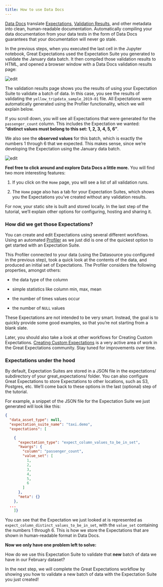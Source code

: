 ```yaml
---
title: How to use Data Docs
---
```


[Data Docs](/docs/reference/data-docs) translate [Expectations](/docs/reference/expectations/expectations), [Validation Results](/docs/reference/validation), and other metadata into clean, human-readable documentation. Automatically compiling your data documentation from your data tests in the form of Data Docs guarantees that your documentation will never go stale.

In the previous steps, when you executed the last cell in the Jupyter notebook, Great Expectations used the Expectation Suite you generated to validate the January data batch. It then compiled those validation results to HTML, and opened a browser window with a Data Docs validation results page:

![edit](../../images/data_docs_taxi_demo01.png)

The validation results page shows you the results of using your Expectation Suite to validate a batch of data. In this case, you see the results of validating the `yellow_tripdata_sample_2019-01` file. All Expectations were automatically generated using the Profiler functionality, which we will explain below.

If you scroll down, you will see all Expectations that were generated for the `passenger_count` column. This includes the Expectation we wanted: **“distinct values must belong to this set: 1, 2, 3, 4, 5, 6”**.

We also see the **observed values** for this batch, which is exactly the numbers 1 through 6 that we expected. This makes sense, since we’re developing the Expectation using the January data batch.

![edit](../../images/data_docs_taxi_demo02.png)

**Feel free to click around and explore Data Docs a little more.** You will find two more interesting features:

  1. If you click on the `Home` page, you will see a list of all validation runs.

  2. The `Home` page also has a tab for your Expectation Suites, which shows you the Expectations you’ve created without any validation results.

For now, your static site is built and stored locally. In the last step of the tutorial, we’ll explain other options for configuring, hosting and sharing it.

### How did we get those Expectations?

You can create and edit Expectations using several different workflows. Using an automated [Profiler](/docs/reference/profilers) as we just did is one of the quickest option to get started with an Expectation Suite.

This Profiler connected to your data (using the Datasource you configured in the previous step), took a quick look at the contents of the data, and produced an initial set of Expectations. The Profiler considers the following properties, amongst others:

  - the data type of the column

  - simple statistics like column min, max, mean

  - the number of times values occur

  - the number of `NULL` values

These Expectations are not intended to be very smart. Instead, the goal is to quickly provide some good examples, so that you’re not starting from a blank slate.

Later, you should also take a look at other workflows for Creating Custom Expectations. [Creating Custom Expectations](/docs/guides/expectations/creating_custom_expectations/how-to-create-custom-expectations) is a very active area of work in the Great Expectations community. Stay tuned for improvements over time.

### Expectations under the hood

By default, Expectation Suites are stored in a JSON file in the expectations/ subdirectory of your great_expectations/ folder. You can also configure Great Expectations to store Expectations to other locations, such as S3, Postgres, etc. We’ll come back to these options in the last (optional) step of the tutorial.

For example, a snippet of the JSON file for the Expectation Suite we just generated will look like this:

```json
{
  "data_asset_type": null,
  "expectation_suite_name": "taxi.demo",
  "expectations": [

    {
      "expectation_type": "expect_column_values_to_be_in_set",
      "kwargs": {
        "column": "passenger_count",
        "value_set": [
          1,
          2,
          3,
          4,
          5,
          6
        ]
      },
      "meta": {}
    },
  ...
    ]}
```

You can see that the Expectation we just looked at is represented as `expect_column_distinct_values_to_be_in_set`, with the `value_set` containing the numbers 1 through 6. This is how we store the Expectations that are shown in human-readable format in Data Docs.

**Now we only have one problem left to solve:**

How do we use this Expectation Suite to validate that **new** batch of data we have in our February dataset?

In the next step, we will complete the Great Expectations workflow by showing you how to validate a new batch of data with the Expectation Suite you just created!
